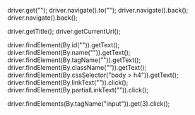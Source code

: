driver.get("");
driver.navigate().to("");
driver.navigate().back();
driver.navigate().back();

driver.getTitle();
driver.getCurrentUrl();

driver.findElement(By.id("")).getText();
driver.findElement(By.name("")).getText();
driver.findElement(By.tagName("")).getText();
driver.findElement(By.className("")).getText();
driver.findElement(By.cssSelector("body > h4")).getText();
driver.findElement(By.linkText("")).click();
driver.findElement(By.partialLinkText("")).click();

driver.findElements(By.tagName("input")).get(3).click();
